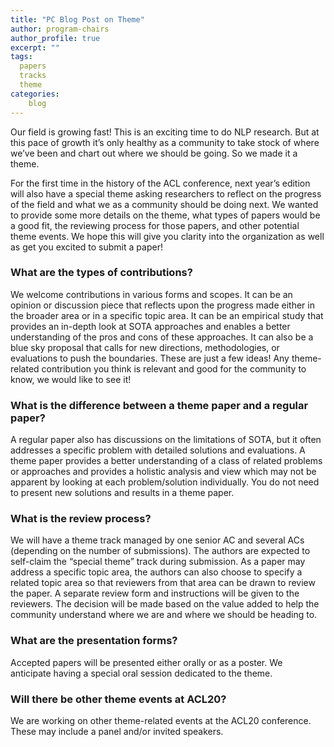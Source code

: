 ```yaml
---
title: "PC Blog Post on Theme"
author: program-chairs
author_profile: true
excerpt: ""
tags:
  papers
  tracks
  theme
categories:
    blog
---
```


Our field is growing fast!  This is an exciting time to do NLP research.  But at this pace of growth it’s only healthy as a community to take stock of where we’ve been and chart out where we should be going. So we made it a theme. <br/> 

For the first time in the history of the ACL conference, next year’s edition will also have a special theme asking researchers to reflect on the progress of the field and what we as a community should be doing next.  We wanted to provide some more details on the theme, what types of papers would be a good fit, the reviewing process for those papers, and other potential theme events.  We hope this will give you clarity into the organization as well as get you excited to submit a paper!

### What are the types of contributions? 

We welcome contributions in various forms and scopes. It can be an opinion or discussion piece that reflects upon the progress made either in the broader area or in a specific topic area.  It can be an empirical study that provides an in-depth look at SOTA approaches and enables a better understanding of the pros and cons of these approaches.  It can also be a blue sky proposal that calls for new directions, methodologies, or evaluations to push the boundaries.  These are just a few ideas!  Any theme-related contribution you think is relevant and good for the community to know, we would like to see it! 

### What is the difference between a theme paper and a regular paper?

A regular paper also has discussions on the limitations of SOTA, but it often addresses a specific problem with detailed solutions and evaluations. A theme paper provides a better understanding of a class of related problems or approaches and provides a holistic analysis and view which may not be apparent by looking at each problem/solution individually. You do not need to present new solutions and results in a theme paper. 

### What is the review process?

We will have a theme track managed by one senior AC and several ACs (depending on the number of submissions). The authors are expected to self-claim the “special theme” track during submission. As a paper may address a specific topic area, the authors can also choose to specify a related topic area so that reviewers from that area can be drawn to review the paper. A separate review form and instructions will be given to the reviewers.  The decision will be made based on the value added to help the community understand where we are and where we should be heading to. 

### What are the presentation forms? 

Accepted papers will be presented either orally or as a poster. We anticipate having a special oral session dedicated to the theme. 

### Will there be other theme events at ACL20?

We are working on other theme-related events at the ACL20 conference.  These may include a panel and/or invited speakers.

